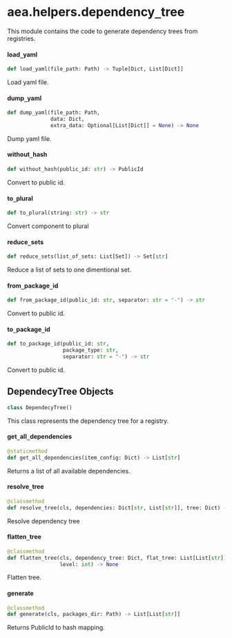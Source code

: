 <a id="aea.helpers.dependency_tree"></a>

# aea.helpers.dependency`_`tree

This module contains the code to generate dependency trees from registries.

<a id="aea.helpers.dependency_tree.load_yaml"></a>

#### load`_`yaml

```python
def load_yaml(file_path: Path) -> Tuple[Dict, List[Dict]]
```

Load yaml file.

<a id="aea.helpers.dependency_tree.dump_yaml"></a>

#### dump`_`yaml

```python
def dump_yaml(file_path: Path,
              data: Dict,
              extra_data: Optional[List[Dict]] = None) -> None
```

Dump yaml file.

<a id="aea.helpers.dependency_tree.without_hash"></a>

#### without`_`hash

```python
def without_hash(public_id: str) -> PublicId
```

Convert to public id.

<a id="aea.helpers.dependency_tree.to_plural"></a>

#### to`_`plural

```python
def to_plural(string: str) -> str
```

Convert component to plural

<a id="aea.helpers.dependency_tree.reduce_sets"></a>

#### reduce`_`sets

```python
def reduce_sets(list_of_sets: List[Set]) -> Set[str]
```

Reduce a list of sets to one dimentional set.

<a id="aea.helpers.dependency_tree.from_package_id"></a>

#### from`_`package`_`id

```python
def from_package_id(public_id: str, separator: str = "-") -> str
```

Convert to public id.

<a id="aea.helpers.dependency_tree.to_package_id"></a>

#### to`_`package`_`id

```python
def to_package_id(public_id: str,
                  package_type: str,
                  separator: str = "-") -> str
```

Convert to public id.

<a id="aea.helpers.dependency_tree.DependecyTree"></a>

## DependecyTree Objects

```python
class DependecyTree()
```

This class represents the dependency tree for a registry.

<a id="aea.helpers.dependency_tree.DependecyTree.get_all_dependencies"></a>

#### get`_`all`_`dependencies

```python
@staticmethod
def get_all_dependencies(item_config: Dict) -> List[str]
```

Returns a list of all available dependencies.

<a id="aea.helpers.dependency_tree.DependecyTree.resolve_tree"></a>

#### resolve`_`tree

```python
@classmethod
def resolve_tree(cls, dependencies: Dict[str, List[str]], tree: Dict) -> None
```

Resolve dependency tree

<a id="aea.helpers.dependency_tree.DependecyTree.flatten_tree"></a>

#### flatten`_`tree

```python
@classmethod
def flatten_tree(cls, dependency_tree: Dict, flat_tree: List[List[str]],
                 level: int) -> None
```

Flatten tree.

<a id="aea.helpers.dependency_tree.DependecyTree.generate"></a>

#### generate

```python
@classmethod
def generate(cls, packages_dir: Path) -> List[List[str]]
```

Returns PublicId to hash mapping.

